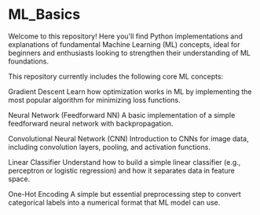 # ML_Basics
Welcome to this repository! Here you'll find Python implementations and explanations of fundamental Machine Learning (ML) concepts, ideal for beginners and enthusiasts looking to strengthen their understanding of ML foundations.

This repository currently includes the following core ML concepts:

Gradient Descent
Learn how optimization works in ML by implementing the most popular algorithm for minimizing loss functions.

Neural Network (Feedforward NN)
A basic implementation of a simple feedforward neural network with backpropagation.

Convolutional Neural Network (CNN)
Introduction to CNNs for image data, including convolution layers, pooling, and activation functions.

Linear Classifier
Understand how to build a simple linear classifier (e.g., perceptron or logistic regression) and how it separates data in feature space.

One-Hot Encoding
A simple but essential preprocessing step to convert categorical labels into a numerical format that ML model can use.
